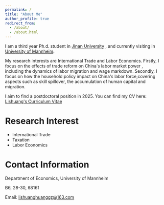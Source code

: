 ```yaml
---
permalink: /
title: "About Me"
author_profile: true
redirect_from: 
  - /about/
  - /about.html
---
```

I am a third year Ph.d. student in [Jinan University](https://www.jnu.edu.cn/main.htm) , and currently visiting in [University of Mannheim](https://www.vwl.uni-mannheim.de/).

My research interests are International Trade and Labor Economics. Firstly, l focus on the effects of trade reform on China's labor market power , including the dynamics of labor migration and wage markdown. Secondly, l focus on how the household policy impact on China's labor force,covering aspects such as skill spillover, the accumulation of human capital and migration.

I aim to find a postdoctoral position in 2025. You can find my CV here: [Lishuang's Curriculum Vitae](assets/LishuangHuang_cv2024.pdf)



Research Interest
======
- International Trade
- Taxation
- Labor Economics



Contact Information
======

Department of Economics, University of Mannheim

B6, 28-30, 68161


Email: lishuanghuanggz@163.com

